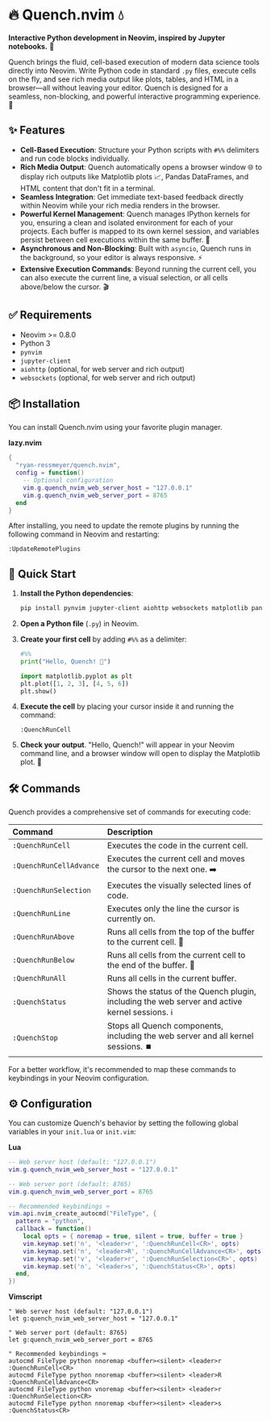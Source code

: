 # 🔥 Quench.nvim 💧

**Interactive Python development in Neovim, inspired by Jupyter notebooks.** 📔

Quench brings the fluid, cell-based execution of modern data science tools directly into Neovim. Write Python code in standard `.py` files, execute cells on the fly, and see rich media output like plots, tables, and HTML in a browser—all without leaving your editor. Quench is designed for a seamless, non-blocking, and powerful interactive programming experience. 🚀

## ✨ Features

  * **Cell-Based Execution**: Structure your Python scripts with `#%%` delimiters and run code blocks individually.
  * **Rich Media Output**: Quench automatically opens a browser window 🌐 to display rich outputs like Matplotlib plots 📈, Pandas DataFrames, and HTML content that don't fit in a terminal.
  * **Seamless Integration**: Get immediate text-based feedback directly within Neovim while your rich media renders in the browser.
  * **Powerful Kernel Management**: Quench manages IPython kernels for you, ensuring a clean and isolated environment for each of your projects. Each buffer is mapped to its own kernel session, and variables persist between cell executions within the same buffer. 🧠
  * **Asynchronous and Non-Blocking**: Built with `asyncio`, Quench runs in the background, so your editor is always responsive. ⚡
  * **Extensive Execution Commands**: Beyond running the current cell, you can also execute the current line, a visual selection, or all cells above/below the cursor. 🎬

## ✅ Requirements

  * Neovim \>= 0.8.0
  * Python 3
  * `pynvim`
  * `jupyter-client`
  * `aiohttp` (optional, for web server and rich output)
  * `websockets` (optional, for web server and rich output)

## 📦 Installation

You can install Quench.nvim using your favorite plugin manager.

**lazy.nvim**

```lua
{
  "ryan-ressmeyer/quench.nvim",
  config = function()
    -- Optional configuration
    vim.g.quench_nvim_web_server_host = "127.0.0.1"
    vim.g.quench_nvim_web_server_port = 8765
  end
}
```

After installing, you need to update the remote plugins by running the following command in Neovim and restarting:

```vim
:UpdateRemotePlugins
```

## 🚀 Quick Start

1.  **Install the Python dependencies**:

    ```bash
    pip install pynvim jupyter-client aiohttp websockets matplotlib pandas
    ```

2.  **Open a Python file** (`.py`) in Neovim.

3.  **Create your first cell** by adding `#%%` as a delimiter:

    ```python
    #%%
    print("Hello, Quench! 👋")

    import matplotlib.pyplot as plt
    plt.plot([1, 2, 3], [4, 5, 6])
    plt.show()
    ```

4.  **Execute the cell** by placing your cursor inside it and running the command:

    ```vim
    :QuenchRunCell
    ```

5.  **Check your output**. "Hello, Quench\!" will appear in your Neovim command line, and a browser window will open to display the Matplotlib plot. 🎉

## 🛠️ Commands

Quench provides a comprehensive set of commands for executing code:

| Command | Description |
| :--- | :--- |
| `:QuenchRunCell` | Executes the code in the current cell. |
| `:QuenchRunCellAdvance` | Executes the current cell and moves the cursor to the next one. ➡️ |
| `:QuenchRunSelection` | Executes the visually selected lines of code. |
| `:QuenchRunLine` | Executes only the line the cursor is currently on. |
| `:QuenchRunAbove` | Runs all cells from the top of the buffer to the current cell. 🔼 |
| `:QuenchRunBelow` | Runs all cells from the current cell to the end of the buffer. 🔽 |
| `:QuenchRunAll` | Runs all cells in the current buffer. |
| `:QuenchStatus` | Shows the status of the Quench plugin, including the web server and active kernel sessions. ℹ️ |
| `:QuenchStop` | Stops all Quench components, including the web server and all kernel sessions. ⏹️ |

For a better workflow, it's recommended to map these commands to keybindings in your Neovim configuration.

## ⚙️ Configuration

You can customize Quench's behavior by setting the following global variables in your `init.lua` or `init.vim`:

**Lua**

```lua
-- Web server host (default: "127.0.0.1")
vim.g.quench_nvim_web_server_host = "127.0.0.1"

-- Web server port (default: 8765)
vim.g.quench_nvim_web_server_port = 8765

-- Recommended keybindings ⌨️
vim.api.nvim_create_autocmd("FileType", {
  pattern = "python",
  callback = function()
    local opts = { noremap = true, silent = true, buffer = true }
    vim.keymap.set('n', '<leader>r', ':QuenchRunCell<CR>', opts)
    vim.keymap.set('n', '<leader>R', ':QuenchRunCellAdvance<CR>', opts)
    vim.keymap.set('v', '<leader>r', ':QuenchRunSelection<CR>', opts)
    vim.keymap.set('n', '<leader>s', ':QuenchStatus<CR>', opts)
  end,
})
```

**Vimscript**

```vim
" Web server host (default: "127.0.0.1")
let g:quench_nvim_web_server_host = "127.0.0.1"

" Web server port (default: 8765)
let g:quench_nvim_web_server_port = 8765

" Recommended keybindings ⌨️
autocmd FileType python nnoremap <buffer><silent> <leader>r :QuenchRunCell<CR>
autocmd FileType python nnoremap <buffer><silent> <leader>R :QuenchRunCellAdvance<CR>
autocmd FileType python vnoremap <buffer><silent> <leader>r :QuenchRunSelection<CR>
autocmd FileType python nnoremap <buffer><silent> <leader>s :QuenchStatus<CR>
```
